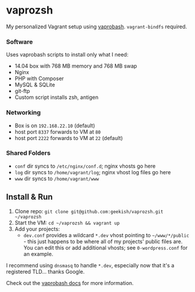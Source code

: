 vaprozsh
========

My personalized Vagrant setup using [vaprobash](https://github.com/fideloper/Vaprobash). `vagrant-bindfs` required.

### Software
Uses vaprobash scripts to install only what I need:
- 14.04 box with 768 MB memory and 768 MB swap
- Nginx
- PHP with Composer
- MySQL & SQLite
- git-ftp
- Custom script installs zsh, antigen

### Networking
- Box is on `192.168.22.10` (default)
- host port `8337` forwards to VM at `80`
- host port `2222` forwards to VM at `22` (default)

### Shared Folders
- `conf` dir syncs to `/etc/nginx/conf.d`; nginx vhosts go here
- `log` dir syncs to `/home/vagrant/log`; nginx vhost log files go here
- `www` dir syncs to `/home/vagrant/www`

## Install & Run
1. Clone repo: `git clone git@github.com:geekish/vaprozsh.git ~/vaprozsh`
2. Start the VM: `cd ~/vaprozsh && vagrant up`
3. Add your projects:
    - `dev.conf` provides a wildcard `*.dev` vhost pointing to `~/www/*/public` - this just happens to be where all of my projects' public files are. You can edit this or add additional vhosts; see `0-wordpress.conf` for an example.

I recommend using `dnsmasq` to handle `*.dev`, especially now that it's a registered TLD... thanks Google.

Check out the [vaprobash docs](http://fideloper.github.io/Vaprobash/index.html) for more information.
